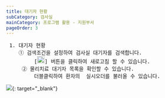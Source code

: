 ```yaml
---
title: 대기자 현황
subCategory: 검사실
mainCategory: 프로그램 활용 - 지원부서
pageOrder: 3
---
```


<pre>
 <t2><bold>1. 대기자 현황</bold></t2>
    ① 검색조건을 설정하여 검사실 대기자를 검색합니다.
         [<img src="/images/{{page.url}}_1.png"  width="20" height="20">] 버튼을 클릭하여 새로고침 할 수 있습니다.
     ② 물리치료 대기자 목록을 확인할 수 있습니다.
         더블클릭하여 환자의  실시오더를 불러올 수 있습니다.
</pre>

[![](/images/{{page.url}}_2.png)](/images/{{page.url}}_2.png){: target="_blank"}